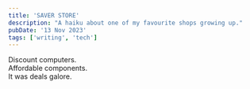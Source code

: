 ```yaml
---
title: 'SAVER STORE'
description: "A haiku about one of my favourite shops growing up."
pubDate: '13 Nov 2023'
tags: ['writing', 'tech']
---
```


Discount computers.  
Affordable components.  
It was deals galore.  